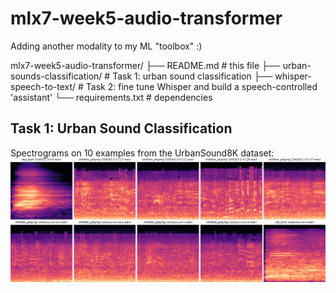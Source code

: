 # mlx7-week5-audio-transformer

Adding another modality to my ML "toolbox" :)

mlx7-week5-audio-transformer/
├── README.md # this file
├── urban-sounds-classification/ # Task 1: urban sound classification
├── whisper-speech-to-text/ # Task 2: fine tune Whisper and build a speech-controlled 'assistant'
└── requirements.txt # dependencies

## Task 1: Urban Sound Classification

Spectrograms on 10 examples from the UrbanSound8K dataset:
![Spectrograms of 10 audio files](./urban-sounds-classification/notebooks/spectrograms.png)
